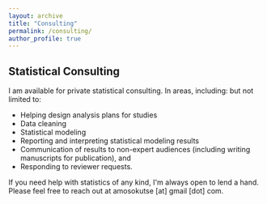 ```yaml
---
layout: archive
title: "Consulting"
permalink: /consulting/
author_profile: true
---
```


## Statistical Consulting

I am available for private statistical consulting. In areas, including: but not limited to:
* Helping design analysis plans for studies
* Data cleaning
* Statistical modeling
* Reporting and interpreting statistical modeling results
* Communication of results to non-expert audiences (including writing manuscripts for publication), and
* Responding to reviewer requests.

If you need help with statistics of any kind, I'm always open to lend a hand.  Please feel free to reach out at amosokutse [at] gmail [dot] com.
